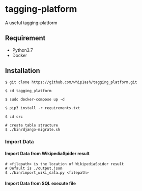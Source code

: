 # tagging-platform

A useful tagging-platform

## Requirement
- Python3.7
- Docker

## Installation
```
$ git clone https://github.com/whip1ash/tagging_platform.git

$ cd tagging_platform

$ sudo docker-compose up -d 

$ pip3 install -r requirements.txt

$ cd src

# create table structure
$ ./bin/django-migrate.sh
```

### Import Data
#### Import Data from WikipediaSpider result

```
# <filepath> is the location of WikipediaSpider result 
# Default is ./output.json
$ ./bin/import_wiki_data.py <filepath>
```

#### Import Data from SQL execute file
```

```